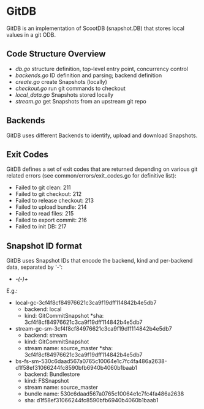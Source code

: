 # GitDB

GitDB is an implementation of ScootDB (snapshot.DB) that stores local values in a git ODB.

## Code Structure Overview
* _db.go_ structure definition, top-level entry point, concurrency control
* _backends.go_ ID definition and parsing; backend definition
* _create.go_ create Snapshots (locally)
* _checkout.go_ run git commands to checkout
* _local_data.go_ Snapshots stored locally
* _stream.go_ get Snapshots from an upstream git repo

## Backends
GitDB uses different Backends to identify, upload and download Snapshots.

## Exit Codes
GitDB defines a set of exit codes that are returned depending on various git related errors (see common/errors/exit_codes.go for definitive list):
* Failed to git clean:        211
* Failed to git checkout:     212
* Failed to release checkout: 213
* Failed to upload bundle:    214
* Failed to read files:       215
* Failed to export commit:    216
* Failed to init DB:          217

## Snapshot ID format
GitDB uses Snapshot IDs that encode the backend, kind and per-backend data, separated by '-':
* _<backend>-<kind>(-<additional information>)+_

E.g.:
* local-gc-3cf4f8cf84976621c3ca9f19dff114842b4e5db7
  * backend: local
  * kind: GitCommitSnapshot
  *sha: 3cf4f8cf84976621c3ca9f19dff114842b4e5db7
* stream-gc-sm-3cf4f8cf84976621c3ca9f19dff114842b4e5db7
  * backend: stream
  * kind: GitCommitSnapshot
  * stream name: source_master
  *sha: 3cf4f8cf84976621c3ca9f19dff114842b4e5db7
* bs-fs-sm-530c6daad567a0765c10064e1c7fc4fa486a2638-d1f58ef31066244fc8590bfb6940b4060b1baab1
  * backend: Bundlestore
  * kind: FSSnapshot
  * stream name: source_master
  * bundle name: 530c6daad567a0765c10064e1c7fc4fa486a2638
  * sha: d1f58ef31066244fc8590bfb6940b4060b1baab1
